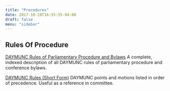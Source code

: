 ```yaml
---
title: "Procedures"
date: 2017-10-28T16:55:55-04:00
draft: false
menu: "sidebar"
---
```


## Rules Of Procedure
[DAYMUNC Rules of Parliamentary Procedure and Bylaws](resources/rules_of_procedure.pdf)
A complete, indexed description of all DAYMUNC rules of parliamentary procedure and conference bylaws.

[DAYMUNC Rules (Short Form)](resources/shortform.pdf)
DAYMUNC points and motions listed in order of precedence. Useful as a reference in committee.

